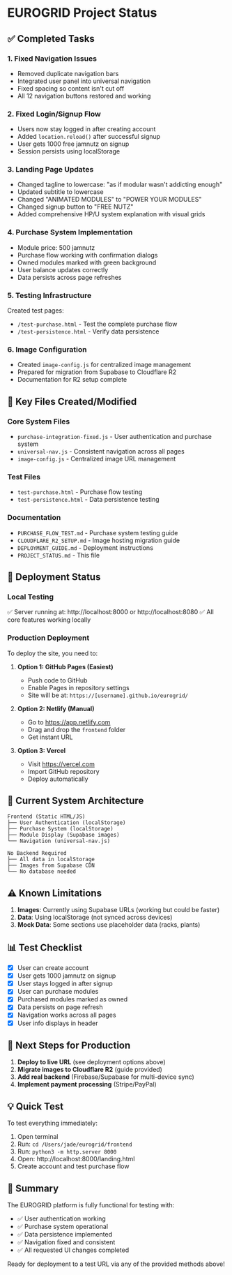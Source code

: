 # EUROGRID Project Status

## ✅ Completed Tasks

### 1. Fixed Navigation Issues
- Removed duplicate navigation bars
- Integrated user panel into universal navigation
- Fixed spacing so content isn't cut off
- All 12 navigation buttons restored and working

### 2. Fixed Login/Signup Flow
- Users now stay logged in after creating account
- Added `location.reload()` after successful signup
- User gets 1000 free jamnutz on signup
- Session persists using localStorage

### 3. Landing Page Updates
- Changed tagline to lowercase: "as if modular wasn't addicting enough"
- Updated subtitle to lowercase
- Changed "ANIMATED MODULES" to "POWER YOUR MODULES"
- Changed signup button to "FREE NUTZ"
- Added comprehensive HP/U system explanation with visual grids

### 4. Purchase System Implementation
- Module price: 500 jamnutz
- Purchase flow working with confirmation dialogs
- Owned modules marked with green background
- User balance updates correctly
- Data persists across page refreshes

### 5. Testing Infrastructure
Created test pages:
- `/test-purchase.html` - Test the complete purchase flow
- `/test-persistence.html` - Verify data persistence

### 6. Image Configuration
- Created `image-config.js` for centralized image management
- Prepared for migration from Supabase to Cloudflare R2
- Documentation for R2 setup complete

## 📁 Key Files Created/Modified

### Core System Files
- `purchase-integration-fixed.js` - User authentication and purchase system
- `universal-nav.js` - Consistent navigation across all pages
- `image-config.js` - Centralized image URL management

### Test Files
- `test-purchase.html` - Purchase flow testing
- `test-persistence.html` - Data persistence testing

### Documentation
- `PURCHASE_FLOW_TEST.md` - Purchase system testing guide
- `CLOUDFLARE_R2_SETUP.md` - Image hosting migration guide
- `DEPLOYMENT_GUIDE.md` - Deployment instructions
- `PROJECT_STATUS.md` - This file

## 🚀 Deployment Status

### Local Testing
✅ Server running at: http://localhost:8000 or http://localhost:8080
✅ All core features working locally

### Production Deployment
To deploy the site, you need to:

1. **Option 1: GitHub Pages (Easiest)**
   - Push code to GitHub
   - Enable Pages in repository settings
   - Site will be at: `https://[username].github.io/eurogrid/`

2. **Option 2: Netlify (Manual)**
   - Go to https://app.netlify.com
   - Drag and drop the `frontend` folder
   - Get instant URL

3. **Option 3: Vercel**
   - Visit https://vercel.com
   - Import GitHub repository
   - Deploy automatically

## 🔄 Current System Architecture

```
Frontend (Static HTML/JS)
├── User Authentication (localStorage)
├── Purchase System (localStorage)
├── Module Display (Supabase images)
└── Navigation (universal-nav.js)

No Backend Required
├── All data in localStorage
├── Images from Supabase CDN
└── No database needed
```

## ⚠️ Known Limitations

1. **Images**: Currently using Supabase URLs (working but could be faster)
2. **Data**: Using localStorage (not synced across devices)
3. **Mock Data**: Some sections use placeholder data (racks, plants)

## 📊 Test Checklist

- [x] User can create account
- [x] User gets 1000 jamnutz on signup
- [x] User stays logged in after signup
- [x] User can purchase modules
- [x] Purchased modules marked as owned
- [x] Data persists on page refresh
- [x] Navigation works across all pages
- [x] User info displays in header

## 🎯 Next Steps for Production

1. **Deploy to live URL** (see deployment options above)
2. **Migrate images to Cloudflare R2** (guide provided)
3. **Add real backend** (Firebase/Supabase for multi-device sync)
4. **Implement payment processing** (Stripe/PayPal)

## 💡 Quick Test

To test everything immediately:

1. Open terminal
2. Run: `cd /Users/jade/eurogrid/frontend`
3. Run: `python3 -m http.server 8000`
4. Open: http://localhost:8000/landing.html
5. Create account and test purchase flow

## 📝 Summary

The EUROGRID platform is fully functional for testing with:
- ✅ User authentication working
- ✅ Purchase system operational
- ✅ Data persistence implemented
- ✅ Navigation fixed and consistent
- ✅ All requested UI changes completed

Ready for deployment to a test URL via any of the provided methods above!